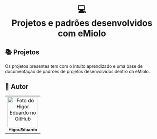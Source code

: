 <h1 align="center">
  💻<br>Projetos e padrões desenvolvidos com eMiolo
</h1>

## 📚 Projetos

Os projetos presentes tem com o intuito aprendizado e uma base de documentação de padrões de projetos desenvolvidos dentro da eMiolo.

<h2>🦄 Autor</h2>

<table>
  <tr>
    <td align="center">
      <a href="https://github.com/bhigoreduardo">
        <img src="https://avatars.githubusercontent.com/u/96431991?v=4" width="100px;" alt="Foto do Higor Eduardo no GitHub"/><br>
        <sub>
          <b>Higor Eduardo</b>
        </sub>
      </a>
    </td>
  </tr>
</table>

